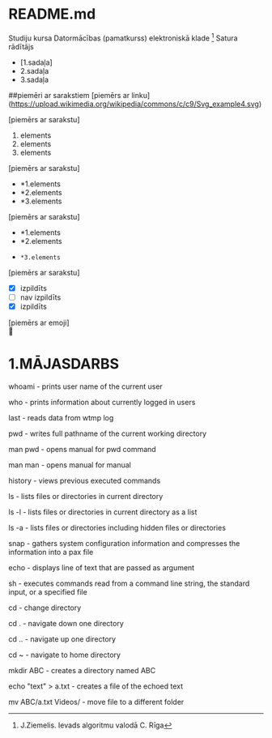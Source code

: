# README.md
Studiju kursa Datormācības (pamatkurss) elektroniskā klade  [^1]
Satura rādītājs
- [1.sadaļa]
- 2.sadaļa
- 3.sadaļa  

##piemēri ar sarakstiem
[piemērs ar linku]  
(https://upload.wikimedia.org/wikipedia/commons/c/c9/Svg_example4.svg)

[piemērs ar sarakstu]  
1. elements  
2. elements  
3. elements  

[piemērs ar sarakstu]  
- *1.elements  
- *2.elements
- *3.elements  

[piemērs ar sarakstu]  
- *1.elements  
-   *2.elements
-     *3.elements

[piemērs ar sarakstu]  
- [x] izpildīts
- [ ] nav izpildīts
- [x] izpildīts  

[piemērs ar emoji]  
🍪 

[^1]: J.Ziemelis. Ievads algoritmu valodā C. Rīga

# 1.MĀJASDARBS

whoami - prints user name of the current user

who - prints information about currently logged in users

last - reads data from wtmp log

pwd - writes full pathname of the current working directory

man pwd - opens manual for pwd command

man man - opens manual for manual

history - views previous executed commands

ls - lists files or directories in current directory

ls -l - lists files or directories in current directory as a list

ls -a - lists files or directories including hidden files or directories

snap - gathers system configuration information and compresses the information into a pax file

echo - displays line of text that are passed as argument

sh - executes commands read from a command line string, the standard input, or a specified file

cd - change directory

cd . - navigate down one directory

cd .. - navigate up one directory

cd ~ - navigate to home directory

mkdir ABC - creates a directory named ABC

echo "text" > a.txt - creates a file of the echoed text

mv ABC/a.txt Videos/ - move file to a different folder
